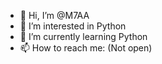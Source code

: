 - 👋 Hi, I’m @M7AA
- 👀 I’m interested in Python
- 🌱 I’m currently learning Python
- 📫 How to reach me: (Not open)
